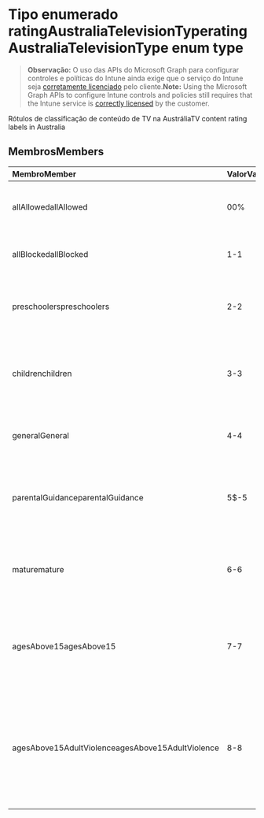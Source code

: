 # <a name="ratingaustraliatelevisiontype-enum-type"></a><span data-ttu-id="3ca55-101">Tipo enumerado ratingAustraliaTelevisionType</span><span class="sxs-lookup"><span data-stu-id="3ca55-101">ratingAustraliaTelevisionType enum type</span></span>

> <span data-ttu-id="3ca55-102">**Observação:** O uso das APIs do Microsoft Graph para configurar controles e políticas do Intune ainda exige que o serviço do Intune seja [corretamente licenciado](https://go.microsoft.com/fwlink/?linkid=839381) pelo cliente.</span><span class="sxs-lookup"><span data-stu-id="3ca55-102">**Note:** Using the Microsoft Graph APIs to configure Intune controls and policies still requires that the Intune service is [correctly licensed](https://go.microsoft.com/fwlink/?linkid=839381) by the customer.</span></span>

<span data-ttu-id="3ca55-103">Rótulos de classificação de conteúdo de TV na Austrália</span><span class="sxs-lookup"><span data-stu-id="3ca55-103">TV content rating labels in Australia</span></span>
## <a name="members"></a><span data-ttu-id="3ca55-104">Membros</span><span class="sxs-lookup"><span data-stu-id="3ca55-104">Members</span></span>
|<span data-ttu-id="3ca55-105">Membro</span><span class="sxs-lookup"><span data-stu-id="3ca55-105">Member</span></span>|<span data-ttu-id="3ca55-106">Valor</span><span class="sxs-lookup"><span data-stu-id="3ca55-106">Value</span></span>|<span data-ttu-id="3ca55-107">Descrição</span><span class="sxs-lookup"><span data-stu-id="3ca55-107">Description</span></span>|
|:---|:---|:---|
|<span data-ttu-id="3ca55-108">allAllowed</span><span class="sxs-lookup"><span data-stu-id="3ca55-108">allAllowed</span></span>|<span data-ttu-id="3ca55-109">0</span><span class="sxs-lookup"><span data-stu-id="3ca55-109">0%</span></span>|<span data-ttu-id="3ca55-110">Valor padrão, permitir todo o conteúdo dos programas de TV</span><span class="sxs-lookup"><span data-stu-id="3ca55-110">Default value, allow all TV shows content</span></span>|
|<span data-ttu-id="3ca55-111">allBlocked</span><span class="sxs-lookup"><span data-stu-id="3ca55-111">allBlocked</span></span>|<span data-ttu-id="3ca55-112">1</span><span class="sxs-lookup"><span data-stu-id="3ca55-112">-1</span></span>|<span data-ttu-id="3ca55-113">Não permitir conteúdo algum de programas de TV</span><span class="sxs-lookup"><span data-stu-id="3ca55-113">Do not allow any TV shows content</span></span>|
|<span data-ttu-id="3ca55-114">preschoolers</span><span class="sxs-lookup"><span data-stu-id="3ca55-114">preschoolers</span></span>|<span data-ttu-id="3ca55-115">2</span><span class="sxs-lookup"><span data-stu-id="3ca55-115">-2</span></span>|<span data-ttu-id="3ca55-116">A classificação P destina-se a pré-escolares</span><span class="sxs-lookup"><span data-stu-id="3ca55-116">The P classification is intended for preschoolers</span></span>|
|<span data-ttu-id="3ca55-117">children</span><span class="sxs-lookup"><span data-stu-id="3ca55-117">children</span></span>|<span data-ttu-id="3ca55-118">3</span><span class="sxs-lookup"><span data-stu-id="3ca55-118">-3</span></span>|<span data-ttu-id="3ca55-119">A classificação C destina-se a crianças com menos de 14 anos</span><span class="sxs-lookup"><span data-stu-id="3ca55-119">The C classification is intended for children under 14</span></span>|
|<span data-ttu-id="3ca55-120">general</span><span class="sxs-lookup"><span data-stu-id="3ca55-120">General</span></span>|<span data-ttu-id="3ca55-121">4</span><span class="sxs-lookup"><span data-stu-id="3ca55-121">-4</span></span>|<span data-ttu-id="3ca55-122">A classificação G é adequada para todas as idades</span><span class="sxs-lookup"><span data-stu-id="3ca55-122">The G classification is suitable for all ages</span></span>|
|<span data-ttu-id="3ca55-123">parentalGuidance</span><span class="sxs-lookup"><span data-stu-id="3ca55-123">parentalGuidance</span></span>|<span data-ttu-id="3ca55-124">5</span><span class="sxs-lookup"><span data-stu-id="3ca55-124">$-5</span></span>|<span data-ttu-id="3ca55-125">A classificação PG é recomendada para telespectadores jovens</span><span class="sxs-lookup"><span data-stu-id="3ca55-125">The PG classification is recommended for young viewers</span></span>|
|<span data-ttu-id="3ca55-126">mature</span><span class="sxs-lookup"><span data-stu-id="3ca55-126">mature</span></span>|<span data-ttu-id="3ca55-127">6</span><span class="sxs-lookup"><span data-stu-id="3ca55-127">-6</span></span>|<span data-ttu-id="3ca55-128">A classificação M é recomendada para telespectadores com mais de 15 anos</span><span class="sxs-lookup"><span data-stu-id="3ca55-128">The M classification is recommended for viewers over 15</span></span>|
|<span data-ttu-id="3ca55-129">agesAbove15</span><span class="sxs-lookup"><span data-stu-id="3ca55-129">agesAbove15</span></span>|<span data-ttu-id="3ca55-130">7</span><span class="sxs-lookup"><span data-stu-id="3ca55-130">-7</span></span>|<span data-ttu-id="3ca55-131">A classificação MA15+ não é adequada para telespectadores com menos de 15 anos</span><span class="sxs-lookup"><span data-stu-id="3ca55-131">The MA15+ classification is not suitable for viewers under 15</span></span>|
|<span data-ttu-id="3ca55-132">agesAbove15AdultViolence</span><span class="sxs-lookup"><span data-stu-id="3ca55-132">agesAbove15AdultViolence</span></span>|<span data-ttu-id="3ca55-133">8</span><span class="sxs-lookup"><span data-stu-id="3ca55-133">-8</span></span>|<span data-ttu-id="3ca55-134">A classificação AV15+ não é adequada para telespectadores com menos de 15 anos, violência específica para adultos</span><span class="sxs-lookup"><span data-stu-id="3ca55-134">The AV15+ classification is not suitable for viewers under 15, adult violence-specific</span></span>|








